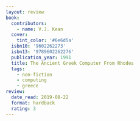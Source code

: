 ```yaml
---
layout: review
book:
  contributors:
    - name: V.J. Kean
  cover:
    tint_color: '#6e6d5a'
  isbn10: '9602262273'
  isbn13: '9789602262276'
  publication_year: 1991
  title: The Ancient Greek Computer From Rhodes
  tags:
    - non-fiction
    - computing
    - greece
review:
  date_read: 2019-08-22
  format: hardback
  rating: 3
---
```


